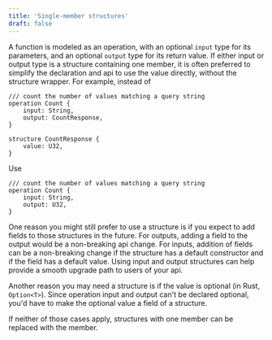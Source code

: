 ```yaml
---
title: 'Single-member structures'
draft: false
---
```


<head>
  <meta name="robots" content="noindex" />
</head>

A function is modeled as an operation, with an optional `input` type
for its parameters, and an optional `output` type for its return value.
If either input or output type is a structure containing one member, it
is often preferred to simplify the declaration and api to use the value directly,
without the structure wrapper. For example, instead of

```
/// count the number of values matching a query string
operation Count {
    input: String,
    output: CountResponse,
}

structure CountResponse {
    value: U32,
}
```

Use

```
/// count the number of values matching a query string
operation Count {
    input: String,
    output: U32,
}
```

One reason you might still prefer to use a structure is if you expect to add fields to those structures in the future. For outputs, adding a field to the output would be a non-breaking api change. For inputs, addition of fields can be a non-breaking change if the structure has a default constructor and if the field has a default value. Using input and output structures can help provide a smooth upgrade path to users of your api.

Another reason you may need a structure is if the value is optional (in Rust, `Option<T>`). Since operation input and output can't be declared optional, you'd have to make the optional value a field of a structure.

If neither of those cases apply, structures with one member can be replaced with the member.
